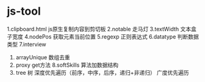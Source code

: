 # js-tool

1.clipboard.html js原生复制内容到剪切板
2.notable 走马灯
3.textWidth 文本盒子宽度
4.nodePos 获取元素当前位置
5.regexp 正则表达式
6.datatype 判断数据类型
7.interview
  1) arrayUnique 数组去重
  2) proxy get方法
8.softSkills 算法加数据结构
  1) tree 树
    深度优先遍历（前序，中序，后序，递归+非递归）
    广度优先遍历
